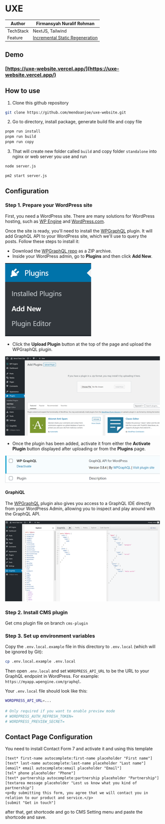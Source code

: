 # UXE
| Author    | Firmansyah Nuralif Rohman       |
|-----------|---------------------------------|
| TechStack | NextJS, Tailwind                |
| Feature   | [Incremental Static Regeneration](https://nextjs.org/docs/basic-features/data-fetching/incremental-static-regeneration) |

## Demo

### [https://uxe-website.vercel.app/](https://uxe-website.vercel.app/)

## How to use

1. Clone this github repository
```bash
git clone https://github.com/mendoanjoe/uxe-website.git
```
2. Go to directory, install package, generate build file and copy file
```bash
pnpm run install
pnpm run build
pnpm run copy
```
3. That will create new folder called `build` and copy folder `standalone` into nginx or web server you use and run
```bash
node server.js
```
```bash
pm2 start server.js
```

## Configuration

### Step 1. Prepare your WordPress site

First, you need a WordPress site. There are many solutions for WordPress hosting, such as [WP Engine](https://wpengine.com/) and [WordPress.com](https://wordpress.com/).

Once the site is ready, you'll need to install the [WPGraphQL](https://www.wpgraphql.com/) plugin. It will add GraphQL API to your WordPress site, which we'll use to query the posts. Follow these steps to install it:

- Download the [WPGraphQL repo](https://github.com/wp-graphql/wp-graphql) as a ZIP archive.
- Inside your WordPress admin, go to **Plugins** and then click **Add New**.

![Add new plugin](./docs/plugins-add-new.png)

- Click the **Upload Plugin** button at the top of the page and upload the WPGraphQL plugin.

![Upload new plugin](./docs/plugins-upload-new.png)

- Once the plugin has been added, activate it from either the **Activate Plugin** button displayed after uploading or from the **Plugins** page.

![WPGraphQL installed](./docs/plugin-installed.png)

#### GraphiQL

The [WPGraphQL](https://www.wpgraphql.com/) plugin also gives you access to a GraphQL IDE directly from your WordPress Admin, allowing you to inspect and play around with the GraphQL API.

![WPGraphiQL page](./docs/wp-graphiql.png)

### Step 2. Install CMS plugin

Get cms plugin file on branch `cms-plugin`

### Step 3. Set up environment variables

Copy the `.env.local.example` file in this directory to `.env.local` (which will be ignored by Git):

```bash
cp .env.local.example .env.local
```

Then open `.env.local` and set `WORDPRESS_API_URL` to be the URL to your GraphQL endpoint in WordPress. For example: `https://myapp.wpengine.com/graphql`.

Your `.env.local` file should look like this:

```bash
WORDPRESS_API_URL=...

# Only required if you want to enable preview mode
# WORDPRESS_AUTH_REFRESH_TOKEN=
# WORDPRESS_PREVIEW_SECRET=
```

## Contact Page Configuration
You need to install Contact Form 7 and activate it and using this template

```
[text* first-name autocomplete:first-name placeholder "First name"]
[text* last-name autocomplete:last-name placeholder "Last name"]
[email* email autocomplete:email placeholder "Email"]
[tel* phone placeholder "Phone"]
[text* partnership autocomplete:partnership placeholder "Partnership"]
[textarea message placeholder "Lest us know what you kind of partnership"]
<p>By submitting this form, you agree that we will contact you in relation to our product and service.</p>
[submit "Get in touch"]
```

after that, get shortcode and go to CMS Setting menu and paste the shortcode and save.